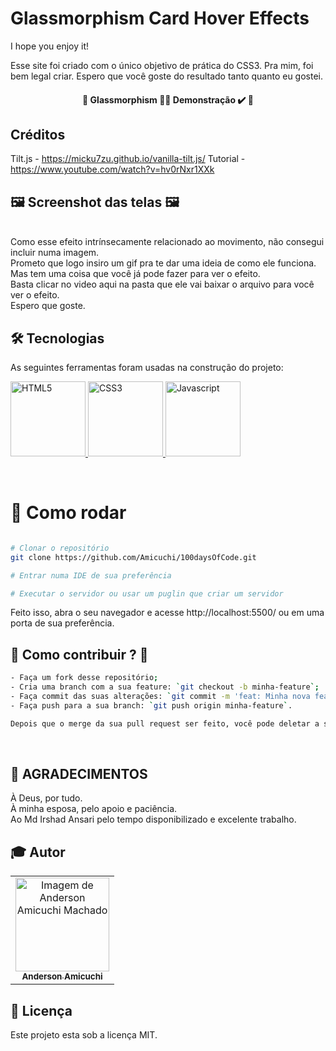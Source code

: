 # Glassmorphism Card Hover Effects

I hope you enjoy it!

Esse site foi criado com o único objetivo de prática do CSS3.
Pra mim, foi bem legal criar.
Espero que você goste do resultado tanto quanto eu gostei.
<br>

<h4 align="center"> 
	🚧  Glassmorphism 👨‍🏫 Demonstração ✔️ 🚧
</h4>

## Créditos
Tilt.js - https://micku7zu.github.io/vanilla-tilt.js/
Tutorial - https://www.youtube.com/watch?v=hv0rNxr1XXk


## 🖼 Screenshot das telas 🖼
<br>
Como esse efeito intrínsecamente relacionado ao movimento, não consegui
incluir numa imagem. <br>
Prometo que logo insiro um gif pra te dar uma ideia de como ele funciona. <br>
Mas tem uma coisa que você já pode fazer para ver o efeito. <br>
Basta clicar no video aqui na pasta que ele vai baixar o arquivo para você ver o efeito. <br>
Espero que goste.


## 🛠 Tecnologias

As seguintes ferramentas foram usadas na construção do projeto: 
<br>
<p align="left">

  <a href="https://developer.mozilla.org/pt-BR/docs/Web/HTML" target="_blank">
    <img
      src="https://upload.wikimedia.org/wikipedia/commons/thumb/6/61/HTML5_logo_and_wordmark.svg/200px-HTML5_logo_and_wordmark.svg.png"
      alt="HTML5"
      width="120"
      height="120"
    />
  </a>

  <a href="https://developer.mozilla.org/pt-BR/docs/Web/CSS" target="_blank">
    <img
      src="https://upload.wikimedia.org/wikipedia/commons/4/4d/Css3.jpg"
      alt="CSS3"
      width="120"
      height="120"
    />
  </a>

  <a href="https://developer.mozilla.org/en-US/docs/Web/JavaScript" target="_blank">
    <img
      src="https://upload.wikimedia.org/wikipedia/commons/thumb/9/99/Unofficial_JavaScript_logo_2.svg/260px-Unofficial_JavaScript_logo_2.svg.png"
      alt="Javascript"
      width="120"
      height="120"
    />
  </a>
</p>

<br>

# 👷 Como rodar

```bash

# Clonar o repositório
git clone https://github.com/Amicuchi/100daysOfCode.git

# Entrar numa IDE de sua preferência

# Executar o servidor ou usar um puglin que criar um servidor
```
Feito isso, abra o seu navegador e acesse http://localhost:5500/ ou em uma porta de sua preferência.
<br>

## 🤔 Como contribuir ? 🤝  <br/>
```bash
- Faça um fork desse repositório;
- Cria uma branch com a sua feature: `git checkout -b minha-feature`;
- Faça commit das suas alterações: `git commit -m 'feat: Minha nova feature'`; 
- Faça push para a sua branch: `git push origin minha-feature`.

Depois que o merge da sua pull request ser feito, você pode deletar a sua branch. 
```
<br>


## **:star2: AGRADECIMENTOS**

À Deus, por tudo. <br>
À minha esposa, pelo apoio e paciência. <br>
Ao Md Irshad Ansari pelo tempo disponibilizado e excelente trabalho.

## :mortar_board: Autor

<table>
    <tr>
        <td align="center">
            <a href="https://github.com/Amicuchi">
                <img 
                    src="https://avatars3.githubusercontent.com/u/31394808?s=460&u=9a9356fc1ad36a0b5ef79cbe4903350faffdc422&v=4" 
                    width="150px;" 
                    alt="Imagem de Anderson Amicuchi Machado" />
                <br />
                <sub><b>Anderson Amicuchi</b></sub>
            </a>
        </td>
    </tr>
</table>


## 📝 Licença

Este projeto esta sob a licença MIT.